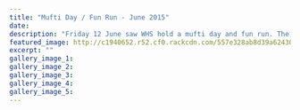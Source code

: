 ```yaml
---
title: "Mufti Day / Fun Run - June 2015"
date: 
description: "Friday 12 June saw WHS hold a mufti day and fun run. The cost for the day was a gold coin donation with all the profits going to Hospice Wanganui.  For more photo's click on 'Read the full story...'"
featured_image: http://c1940652.r52.cf0.rackcdn.com/557e328ab8d39a624300000d/Fun-Run-2015-Prefects--Hospice-cheque(61).jpg
excerpt: ""
gallery_image_1: 
gallery_image_2: 
gallery_image_3: 
gallery_image_4: 
gallery_image_5: 
---
```

